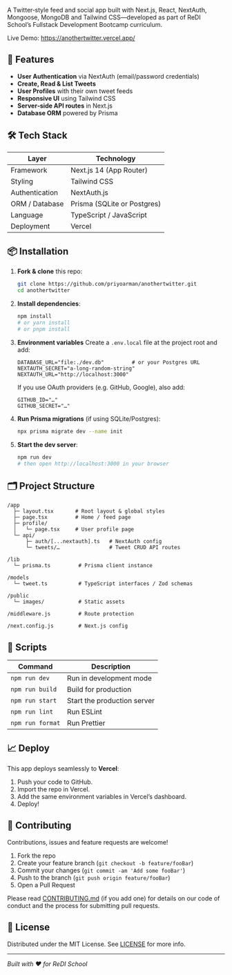 A Twitter‑style feed and social app built with Next.js, React, NextAuth, Mongoose, MongoDB and Tailwind CSS—developed as part of ReDI School’s Fullstack Development Bootcamp curriculum.

Live Demo: https://anothertwitter.vercel.app/

## 🚀 Features

* **User Authentication** via NextAuth (email/password credentials)
* **Create, Read & List Tweets**
* **User Profiles** with their own tweet feeds
* **Responsive UI** using Tailwind CSS
* **Server‑side API routes** in Next.js
* **Database ORM** powered by Prisma

## 🛠️ Tech Stack

| Layer          | Technology                  |
| -------------- | --------------------------- |
| Framework      | Next.js 14 (App Router)     |
| Styling        | Tailwind CSS                |
| Authentication | NextAuth.js                 |
| ORM / Database | Prisma (SQLite or Postgres) |
| Language       | TypeScript / JavaScript     |
| Deployment     | Vercel                      |

## 📦 Installation

1. **Fork & clone** this repo:

   ```bash
   git clone https://github.com/priyoarman/anothertwitter.git
   cd anothertwitter
   ```

2. **Install dependencies**:

   ```bash
   npm install
   # or yarn install
   # or pnpm install
   ```

3. **Environment variables**
   Create a `.env.local` file at the project root and add:

   ```env
   DATABASE_URL="file:./dev.db"         # or your Postgres URL
   NEXTAUTH_SECRET="a-long-random-string"
   NEXTAUTH_URL="http://localhost:3000"
   ```

   If you use OAuth providers (e.g. GitHub, Google), also add:

   ```env
   GITHUB_ID="…"
   GITHUB_SECRET="…"
   ```

4. **Run Prisma migrations** (if using SQLite/Postgres):

   ```bash
   npx prisma migrate dev --name init
   ```

5. **Start the dev server**:

   ```bash
   npm run dev
   # then open http://localhost:3000 in your browser
   ```

## 🗂️ Project Structure

```
/app
  ├─ layout.tsx       # Root layout & global styles
  ├─ page.tsx         # Home / feed page
  ├─ profile/
  │   └─ page.tsx     # User profile page
  └─ api/
      ├─ auth/[...nextauth].ts   # NextAuth config
      └─ tweets/…                # Tweet CRUD API routes

/lib
  └─ prisma.ts         # Prisma client instance

/models
  └─ tweet.ts          # TypeScript interfaces / Zod schemas

/public
  └─ images/           # Static assets

/middleware.js         # Route protection

/next.config.js        # Next.js config
```

## 🧪 Scripts

| Command          | Description                 |
| ---------------- | --------------------------- |
| `npm run dev`    | Run in development mode     |
| `npm run build`  | Build for production        |
| `npm run start`  | Start the production server |
| `npm run lint`   | Run ESLint                  |
| `npm run format` | Run Prettier                |

## 📈 Deploy

This app deploys seamlessly to **Vercel**:

1. Push your code to GitHub.
2. Import the repo in Vercel.
3. Add the same environment variables in Vercel’s dashboard.
4. Deploy!

## 🤝 Contributing

Contributions, issues and feature requests are welcome!

1. Fork the repo
2. Create your feature branch (`git checkout -b feature/fooBar`)
3. Commit your changes (`git commit -am 'Add some fooBar'`)
4. Push to the branch (`git push origin feature/fooBar`)
5. Open a Pull Request

Please read [CONTRIBUTING.md](./CONTRIBUTING.md) (if you add one) for details on our code of conduct and the process for submitting pull requests.

## 📄 License

Distributed under the MIT License. See [LICENSE](./LICENSE) for more info.

---

*Built with ❤️ for ReDI School*
